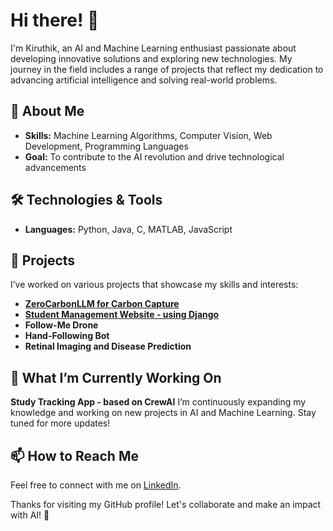 # Hi there! 👋

I'm Kiruthik, an AI and Machine Learning enthusiast passionate about developing innovative solutions and exploring new technologies. My journey in the field includes a range of projects that reflect my dedication to advancing artificial intelligence and solving real-world problems.

## 🚀 About Me
<!-- **Interests:** AI and Machine Learning -->
- **Skills:** Machine Learning Algorithms, Computer Vision, Web Development, Programming Languages
- **Goal:** To contribute to the AI revolution and drive technological advancements

## 🛠️ Technologies & Tools
- **Languages:** Python, Java, C, MATLAB, JavaScript
<!--- **Frameworks:** Scikit-Learn, Django -->

## 📂 Projects
I’ve worked on various projects that showcase my skills and interests:
- [**ZeroCarbonLLM for Carbon Capture**](https://github.com/mNandhu/ZeroCarbonLLM)
- [**Student Management Website - using Django**](https://github.com/SrimanRakshan/DSA)
- **Follow-Me Drone**
- **Hand-Following Bot**
- **Retinal Imaging and Disease Prediction**

## 🌟 What I’m Currently Working On
**Study Tracking App - based on CrewAI**
I’m continuously expanding my knowledge and working on new projects in AI and Machine Learning. Stay tuned for more updates!

## 📫 How to Reach Me
Feel free to connect with me on [LinkedIn]([https://www.linkedin.com/in/your-profile](https://www.linkedin.com/in/kiruthik-nandhan-murthi-2a19b8201/)).

Thanks for visiting my GitHub profile! Let's collaborate and make an impact with AI! 🚀
